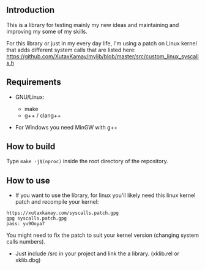 ## Introduction
This is a library for testing mainly my new ideas and maintaining and improving my some of my skills.

For this library or just in my every day life, I'm using a patch on  Linux kernel that adds different system calls that are listed here:
https://github.com/XutaxKamay/mylib/blob/master/src/custom_linux_syscalls.h

## Requirements
- GNU/Linux:
    - make
    - g++ / clang++

- For Windows you need MinGW with g++

## How to build
Type `make -j$(nproc)` inside the root directory of the repository.

## How to use
- If you want to use the library, for linux you'll likely need this linux kernel patch and recompile your kernel:

```
https://xutaxkamay.com/syscalls.patch.gpg
gpg syscalls.patch.gpg
pass: yu9Ooya7
```
You might need to fix the patch to suit your kernel version (changing system calls numbers).

- Just include <repo>/src in your project and link the a library. (xklib.rel or xklib.dbg)

